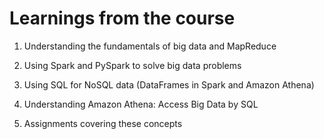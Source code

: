 # Learnings from the course

1. Understanding the fundamentals of big data and MapReduce

2. Using Spark and PySpark to solve big data problems

3. Using SQL for NoSQL data (DataFrames in Spark and Amazon Athena)

4. Understanding Amazon Athena: Access Big Data by SQL

5. Assignments covering these concepts
